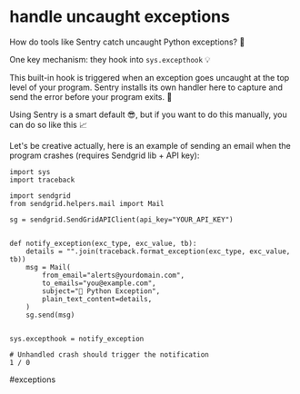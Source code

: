 # handle uncaught exceptions

How do tools like Sentry catch uncaught Python exceptions? 🐍

One key mechanism: they hook into `sys.excepthook` 💡

This built-in hook is triggered when an exception goes uncaught at the top level of your program. Sentry installs its own handler here to capture and send the error before your program exits. 🚀

Using Sentry is a smart default 😎, but if you want to do this manually, you can do so like this 📈

Let's be creative actually, here is an example of sending an email when the program crashes (requires Sendgrid lib + API key):

```
import sys
import traceback

import sendgrid
from sendgrid.helpers.mail import Mail

sg = sendgrid.SendGridAPIClient(api_key="YOUR_API_KEY")


def notify_exception(exc_type, exc_value, tb):
    details = "".join(traceback.format_exception(exc_type, exc_value, tb))
    msg = Mail(
        from_email="alerts@yourdomain.com",
        to_emails="you@example.com",
        subject="🚨 Python Exception",
        plain_text_content=details,
    )
    sg.send(msg)


sys.excepthook = notify_exception

# Unhandled crash should trigger the notification
1 / 0
```

#exceptions
